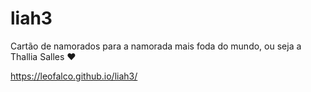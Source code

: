 # liah3

Cartão de namorados para a namorada mais foda do mundo, ou seja a Thallia Salles :heart:

https://leofalco.github.io/liah3/
